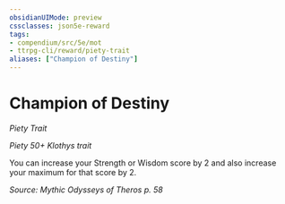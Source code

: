 ```yaml
---
obsidianUIMode: preview
cssclasses: json5e-reward
tags:
- compendium/src/5e/mot
- ttrpg-cli/reward/piety-trait
aliases: ["Champion of Destiny"]
---
```

# Champion of Destiny
*Piety Trait*  

*Piety 50+ Klothys trait*

You can increase your Strength or Wisdom score by 2 and also increase your maximum for that score by 2.

*Source: Mythic Odysseys of Theros p. 58*